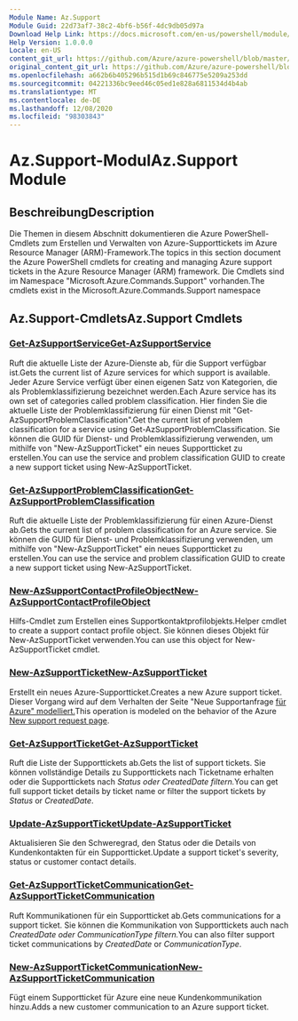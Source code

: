 ```yaml
---
Module Name: Az.Support
Module Guid: 22d73af7-38c2-4bf6-b56f-4dc9db05d97a
Download Help Link: https://docs.microsoft.com/en-us/powershell/module/az.support
Help Version: 1.0.0.0
Locale: en-US
content_git_url: https://github.com/Azure/azure-powershell/blob/master/src/Support/Support/help/Az.Support.md
original_content_git_url: https://github.com/Azure/azure-powershell/blob/master/src/Support/Support/help/Az.Support.md
ms.openlocfilehash: a662b6b405296b515d1b69c846775e5209a253dd
ms.sourcegitcommit: 04221336bc9eed46c05ed1e828a6811534d4b4ab
ms.translationtype: MT
ms.contentlocale: de-DE
ms.lasthandoff: 12/08/2020
ms.locfileid: "98303843"
---
```

# <span data-ttu-id="e8f2b-101">Az.Support-Modul</span><span class="sxs-lookup"><span data-stu-id="e8f2b-101">Az.Support Module</span></span>
## <span data-ttu-id="e8f2b-102">Beschreibung</span><span class="sxs-lookup"><span data-stu-id="e8f2b-102">Description</span></span>
<span data-ttu-id="e8f2b-103">Die Themen in diesem Abschnitt dokumentieren die Azure PowerShell-Cmdlets zum Erstellen und Verwalten von Azure-Supporttickets im Azure Resource Manager (ARM)-Framework.</span><span class="sxs-lookup"><span data-stu-id="e8f2b-103">The topics in this section document the Azure PowerShell cmdlets for creating and managing Azure support tickets in the Azure Resource Manager (ARM) framework.</span></span> <span data-ttu-id="e8f2b-104">Die Cmdlets sind im Namespace "Microsoft.Azure.Commands.Support" vorhanden.</span><span class="sxs-lookup"><span data-stu-id="e8f2b-104">The cmdlets exist in the Microsoft.Azure.Commands.Support namespace</span></span>

## <span data-ttu-id="e8f2b-105">Az.Support-Cmdlets</span><span class="sxs-lookup"><span data-stu-id="e8f2b-105">Az.Support Cmdlets</span></span>
### [<span data-ttu-id="e8f2b-106">Get-AzSupportService</span><span class="sxs-lookup"><span data-stu-id="e8f2b-106">Get-AzSupportService</span></span>](Get-AzSupportService.md)
<span data-ttu-id="e8f2b-107">Ruft die aktuelle Liste der Azure-Dienste ab, für die Support verfügbar ist.</span><span class="sxs-lookup"><span data-stu-id="e8f2b-107">Gets the current list of Azure services for which support is available.</span></span> <span data-ttu-id="e8f2b-108">Jeder Azure Service verfügt über einen eigenen Satz von Kategorien, die als Problemklassifizierung bezeichnet werden.</span><span class="sxs-lookup"><span data-stu-id="e8f2b-108">Each Azure service has its own set of categories called problem classification.</span></span> <span data-ttu-id="e8f2b-109">Hier finden Sie die aktuelle Liste der Problemklassifizierung für einen Dienst mit "Get-AzSupportProblemClassification".</span><span class="sxs-lookup"><span data-stu-id="e8f2b-109">Get the current list of problem classification for a service using Get-AzSupportProblemClassification.</span></span> <span data-ttu-id="e8f2b-110">Sie können die GUID für Dienst- und Problemklassifizierung verwenden, um mithilfe von "New-AzSupportTicket" ein neues Supportticket zu erstellen.</span><span class="sxs-lookup"><span data-stu-id="e8f2b-110">You can use the service and problem classification GUID to create a new support ticket using New-AzSupportTicket.</span></span>

### [<span data-ttu-id="e8f2b-111">Get-AzSupportProblemClassification</span><span class="sxs-lookup"><span data-stu-id="e8f2b-111">Get-AzSupportProblemClassification</span></span>](Get-AzSupportProblemClassification.md)
<span data-ttu-id="e8f2b-112">Ruft die aktuelle Liste der Problemklassifizierung für einen Azure-Dienst ab.</span><span class="sxs-lookup"><span data-stu-id="e8f2b-112">Gets the current list of problem classification for an Azure service.</span></span> <span data-ttu-id="e8f2b-113">Sie können die GUID für Dienst- und Problemklassifizierung verwenden, um mithilfe von "New-AzSupportTicket" ein neues Supportticket zu erstellen.</span><span class="sxs-lookup"><span data-stu-id="e8f2b-113">You can use the service and problem classification GUID to create a new support ticket using New-AzSupportTicket.</span></span> 

### [<span data-ttu-id="e8f2b-114">New-AzSupportContactProfileObject</span><span class="sxs-lookup"><span data-stu-id="e8f2b-114">New-AzSupportContactProfileObject</span></span>](New-AzSupportContactProfileObject.md)
<span data-ttu-id="e8f2b-115">Hilfs-Cmdlet zum Erstellen eines Supportkontaktprofilobjekts.</span><span class="sxs-lookup"><span data-stu-id="e8f2b-115">Helper cmdlet to create a support contact profile object.</span></span> <span data-ttu-id="e8f2b-116">Sie können dieses Objekt für New-AzSupportTicket verwenden.</span><span class="sxs-lookup"><span data-stu-id="e8f2b-116">You can use this object for New-AzSupportTicket cmdlet.</span></span>

### [<span data-ttu-id="e8f2b-117">New-AzSupportTicket</span><span class="sxs-lookup"><span data-stu-id="e8f2b-117">New-AzSupportTicket</span></span>](New-AzSupportTicket.md)
<span data-ttu-id="e8f2b-118">Erstellt ein neues Azure-Supportticket.</span><span class="sxs-lookup"><span data-stu-id="e8f2b-118">Creates a new Azure support ticket.</span></span> <span data-ttu-id="e8f2b-119">Dieser Vorgang wird auf dem Verhalten der Seite "Neue Supportanfrage [für Azure" modelliert.](https://portal.azure.com/#blade/Microsoft_Azure_Support/HelpAndSupportBlade/overview)</span><span class="sxs-lookup"><span data-stu-id="e8f2b-119">This operation is modeled on the behavior of the Azure [New support request page](https://portal.azure.com/#blade/Microsoft_Azure_Support/HelpAndSupportBlade/overview).</span></span>

### [<span data-ttu-id="e8f2b-120">Get-AzSupportTicket</span><span class="sxs-lookup"><span data-stu-id="e8f2b-120">Get-AzSupportTicket</span></span>](Get-AzSupportTicket.md)
<span data-ttu-id="e8f2b-121">Ruft die Liste der Supporttickets ab.</span><span class="sxs-lookup"><span data-stu-id="e8f2b-121">Gets the list of support tickets.</span></span> <span data-ttu-id="e8f2b-122">Sie können vollständige Details zu Supporttickets nach Ticketname erhalten oder die Supporttickets nach *Status oder* *CreatedDate filtern.*</span><span class="sxs-lookup"><span data-stu-id="e8f2b-122">You can get full support ticket details by ticket name or filter the support tickets by *Status* or *CreatedDate*.</span></span>

### [<span data-ttu-id="e8f2b-123">Update-AzSupportTicket</span><span class="sxs-lookup"><span data-stu-id="e8f2b-123">Update-AzSupportTicket</span></span>](Update-AzSupportTicket.md)
<span data-ttu-id="e8f2b-124">Aktualisieren Sie den Schweregrad, den Status oder die Details von Kundenkontakten für ein Supportticket.</span><span class="sxs-lookup"><span data-stu-id="e8f2b-124">Update a support ticket's severity, status or customer contact details.</span></span>

### [<span data-ttu-id="e8f2b-125">Get-AzSupportTicketCommunication</span><span class="sxs-lookup"><span data-stu-id="e8f2b-125">Get-AzSupportTicketCommunication</span></span>](Get-AzSupportTicketCommunication.md)
<span data-ttu-id="e8f2b-126">Ruft Kommunikationen für ein Supportticket ab.</span><span class="sxs-lookup"><span data-stu-id="e8f2b-126">Gets communications for a support ticket.</span></span> <span data-ttu-id="e8f2b-127">Sie können die Kommunikation von Supporttickets auch nach *CreatedDate oder* *CommunicationType filtern.*</span><span class="sxs-lookup"><span data-stu-id="e8f2b-127">You can also filter support ticket communications by *CreatedDate* or *CommunicationType*.</span></span> 

### [<span data-ttu-id="e8f2b-128">New-AzSupportTicketCommunication</span><span class="sxs-lookup"><span data-stu-id="e8f2b-128">New-AzSupportTicketCommunication</span></span>](New-AzSupportTicketCommunication.md)
<span data-ttu-id="e8f2b-129">Fügt einem Supportticket für Azure eine neue Kundenkommunikation hinzu.</span><span class="sxs-lookup"><span data-stu-id="e8f2b-129">Adds a new customer communication to an Azure support ticket.</span></span> 




